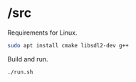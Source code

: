 # /src

Requirements for Linux.
```sh
sudo apt install cmake libsdl2-dev g++
```

Build and run.
```sh
./run.sh
```

